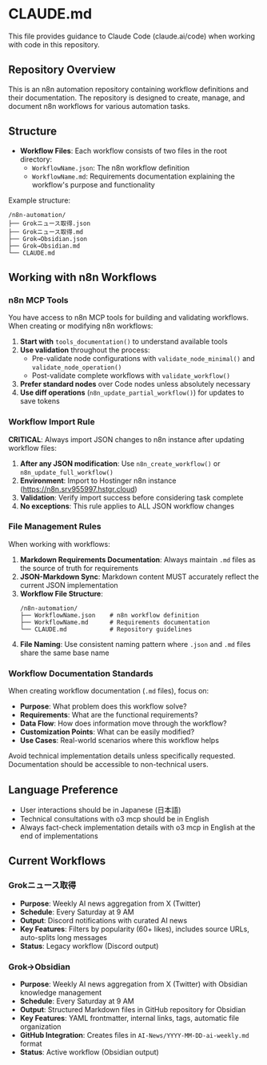 # CLAUDE.md

This file provides guidance to Claude Code (claude.ai/code) when working with code in this repository.

## Repository Overview

This is an n8n automation repository containing workflow definitions and their documentation. The repository is designed to create, manage, and document n8n workflows for various automation tasks.

## Structure

- **Workflow Files**: Each workflow consists of two files in the root directory:
  - `WorkflowName.json`: The n8n workflow definition
  - `WorkflowName.md`: Requirements documentation explaining the workflow's purpose and functionality

Example structure:
```
/n8n-automation/
├── Grokニュース取得.json
├── Grokニュース取得.md
├── Grok→Obsidian.json
├── Grok→Obsidian.md
└── CLAUDE.md
```

## Working with n8n Workflows

### n8n MCP Tools

You have access to n8n MCP tools for building and validating workflows. When creating or modifying n8n workflows:

1. **Start with** `tools_documentation()` to understand available tools
2. **Use validation** throughout the process:
   - Pre-validate node configurations with `validate_node_minimal()` and `validate_node_operation()`
   - Post-validate complete workflows with `validate_workflow()`
3. **Prefer standard nodes** over Code nodes unless absolutely necessary
4. **Use diff operations** (`n8n_update_partial_workflow()`) for updates to save tokens

### Workflow Import Rule

**CRITICAL**: Always import JSON changes to n8n instance after updating workflow files:

1. **After any JSON modification**: Use `n8n_create_workflow()` or `n8n_update_full_workflow()` 
2. **Environment**: Import to Hostinger n8n instance (https://n8n.srv955997.hstgr.cloud)
3. **Validation**: Verify import success before considering task complete
4. **No exceptions**: This rule applies to ALL JSON workflow changes

### File Management Rules

When working with workflows:

1. **Markdown Requirements Documentation**: Always maintain `.md` files as the source of truth for requirements
2. **JSON-Markdown Sync**: Markdown content MUST accurately reflect the current JSON implementation
3. **Workflow File Structure**:
   ```
   /n8n-automation/
   ├── WorkflowName.json    # n8n workflow definition
   ├── WorkflowName.md      # Requirements documentation
   └── CLAUDE.md            # Repository guidelines
   ```
4. **File Naming**: Use consistent naming pattern where `.json` and `.md` files share the same base name

### Workflow Documentation Standards

When creating workflow documentation (`.md` files), focus on:

- **Purpose**: What problem does this workflow solve?
- **Requirements**: What are the functional requirements?
- **Data Flow**: How does information move through the workflow?
- **Customization Points**: What can be easily modified?
- **Use Cases**: Real-world scenarios where this workflow helps

Avoid technical implementation details unless specifically requested. Documentation should be accessible to non-technical users.

## Language Preference

- User interactions should be in Japanese (日本語)
- Technical consultations with o3 mcp should be in English
- Always fact-check implementation details with o3 mcp in English at the end of implementations

## Current Workflows

### Grokニュース取得
- **Purpose**: Weekly AI news aggregation from X (Twitter)
- **Schedule**: Every Saturday at 9 AM
- **Output**: Discord notifications with curated AI news
- **Key Features**: Filters by popularity (60+ likes), includes source URLs, auto-splits long messages
- **Status**: Legacy workflow (Discord output)

### Grok→Obsidian
- **Purpose**: Weekly AI news aggregation from X (Twitter) with Obsidian knowledge management
- **Schedule**: Every Saturday at 9 AM  
- **Output**: Structured Markdown files in GitHub repository for Obsidian
- **Key Features**: YAML frontmatter, internal links, tags, automatic file organization
- **GitHub Integration**: Creates files in `AI-News/YYYY-MM-DD-ai-weekly.md` format
- **Status**: Active workflow (Obsidian output)